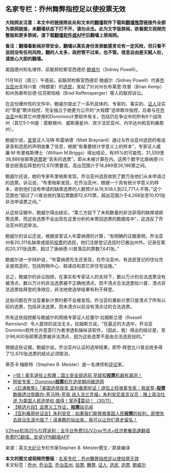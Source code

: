  <h2>名家专栏：乔州舞弊指控足以使投票无效</h2> <p class="notice"><b>大陆网友注意：本文中的链接除此处和文末的<a href="https://github.com/bannedbook/fanqiang" >翻墙</a>软件下载和<a href="https://github.com/killgcd/justmysocks/blob/master/README.md">翻墙推荐</a>链接外全部为禁网链接，未翻墙状态下打不开，请勿点击。此为文字版禁闻，欲看图文视频完整版和更多禁闻，请下载<a href="https://github.com/bannedbook/fanqiang">翻墙软件或APP</a>后翻墙上禁闻网。</p><p>备注：翻墙看新闻非常安全，翻墙以真实身份发表敏感言论有一定风险，但只看不说则没有任何风险，翻的人太多，政府管不过来，也不管。信息自由是天赋人权，请放心大胆的翻墙。</b></p>  <div class="entry"> <p id="conimg">美国德州知名律师、前联邦检察官西德尼‧<a href="https://www.bannedbook.org/bnews/tag/%e9%b2%8d%e5%a8%81%e5%b0%94/" class="st_tag internal_tag" rel="tag" title="标签 鲍威尔 下的日志">鲍威尔</a>（Sidney Powell）。</p> <p>11月18日（周三）午夜前，前联邦检察官西德尼‧鲍威尔（Sidney Powell）代表<a href="https://www.bannedbook.org/bnews/tag/%e4%b9%94%e6%b2%bb%e4%ba%9a%e5%b7%9e/" class="st_tag internal_tag" rel="tag" title="标签 乔治亚州 下的日志">乔治亚州</a>支持川普（特朗普）的<a href="https://www.bannedbook.org/bnews/tag/%E9%80%89%E6%B0%91/" class="st_tag internal_tag" rel="tag" title="标签 选民 下的日志">选民</a>，发起了针对州长布莱恩‧坎普（Brian Kemp）和州务卿布拉德‧拉芬斯珀格（Brad Raffensperger）等人的联邦诉讼。</p> <p>在这份爆炸性的文件中，鲍威尔提出了一系列具体的、专家的、事实的、<a href="https://www.bannedbook.org/bnews/tag/%E8%AF%81%E4%BA%BA/" class="st_tag internal_tag" rel="tag" title="标签 证人 下的日志">证人</a>证实的“零星”欺诈指控，完全独立于她更为公开的“大规模”选举欺诈指控，后者与在<a href="https://www.bannedbook.org/bnews/tag/%E4%B9%94%E6%B2%BB%E4%BA%9A/" class="st_tag internal_tag" rel="tag" title="标签 乔治亚 下的日志">乔治亚</a>州和其它州使用的Dominion计票软件有关，包括仍在争议中的所有6个战场州（其它5个州是：密歇根州、威斯康星州、宾夕法尼亚州、内华达州和亚利桑那州）。</p>  <p>鲍威尔说，<span class='wp_keywordlink'><a href="https://www.bannedbook.org/forum5/topic17.html" title="宣誓与预言" target="_blank">宣誓</a></span>证人马特‧布雷纳德（Matt Braynard）通过与乔治亚州选民的电话录音和选民的声明收集了信息，根据“有重要统计学意义上的样本”，专家证人威廉‧M‧布里格斯博士（William M.Briggs）得出结论，有95%的可能性，31,559至38,886张邮寄<a href="https://www.bannedbook.org/bnews/tag/%E9%80%89%E7%A5%A8/" class="st_tag internal_tag" rel="tag" title="标签 选票 下的日志">选票</a>是“丢失的选票”，即从未被计算在内。这两个数字比唐纳德‧川普总统落后拜登的12,670票要高，高出范围介于18,889至26,196票之间。</p> <p>鲍威尔还说，她的专家布里格斯发现，乔治亚州选民收到了数万张他们从未申请过的选票。诉讼说，“布里格斯发现，在乔治亚州，根据一个具有统计学意义的样本，收到他们没有申请的缺席选票的人数预计从16,938人到22,771人不等。”这个范围也“超过了川普总统的落后票数即12,670票，超出范围介于4,268张至10,101张非法申请票之间。”</p> <p>从这些证据中，鲍威尔得出结论，“第三方投下了未知数量的非法获得的缺席或邮寄选票，而这些选票不会出现在这里分析的未寄回选票的数据库中”，这违反了乔治亚州的选举法。</p>  <p>鲍威尔的诉讼还说，根据宣誓证人布雷纳德的计算，“有明确的证据表明，乔治亚州有20,311名缺席或提前<a href="https://www.bannedbook.org/bnews/tag/%E6%8A%95%E7%A5%A8/" class="st_tag internal_tag" rel="tag" title="标签 投票 下的日志">投票</a>的选民，他们注册登记选民时已搬出州外。记录在案的20,311张选票，超过了唐纳德‧川普落后的票数7,641张。”</p> <p>鲍威尔进一步辩护说，“布雷纳德先生还发现，在乔治亚州，有选民登记的住址完全是捏造的，包括购物中心、邮递店和其它非住宅设施。”</p> <p>总之，鲍威尔的诉讼指控，在事实和专家证人的支持下，数以万计的合法选票没有被清点，数以万计的非法选票被不正确地清点，而不清点合法选票给川普、清点非法选票给拜登的净效应，非法地使选举结果有利于拜登。</p>  <p>这些问题在乔治亚重新计票时都不会被发现。乔治亚的重新计票只是清点了所有以前的选票，包括非法选票，而未清点以前没有清点过的合法选票。</p> <p>所有这些指控都与鲍威尔的网络专家证人拉塞尔‧拉姆斯兰德（Russell Ramsland）令人震惊的说法无关。拉姆斯兰说，“在最近的大选中，乔治亚Dominion软件允许恶意行为者渗透和操纵该软件，（因此，我）得出的结论是，至少96,600张邮寄选票被非法清点，因为这些选票不是由合法选民投的。”</p> <p>根据这些证据，鲍威尔说，乔治亚州认证的选举结果，即乔‧拜登比川普总统多得了12,670张选票的结论必须取消。</p>  <p>蒂芬‧B‧梅斯特（Stephen B. Meister）是一名律师和<span class='wp_keywordlink_affiliate'><a href="https://www.bannedbook.org/bnews/comments/" title="新闻评论" target="_blank">评论</a></span>家。</p> <ul class='op-related-articles' title='相关阅读'> <li><a href='https://www.bannedbook.org/bnews/taiwannews/20201201/1440123.html' target='_blank'>🔥惊！美军退役上校爆：国土安全部选前 早就知<b>投票</b>机器有漏洞！</a></li> <li><a href='https://www.bannedbook.org/bnews/cnnews/20201201/1440084.html' target='_blank'>网安专家：Dominion<b>投票</b>机在选举期间被连网</a></li> <li><a href='https://www.bannedbook.org/bnews/bannedvideo/20201201/1440080.html' target='_blank'>《石涛聚焦》「美国选举政变 亚利桑那听证！退伍上校骇客专家：我宣誓-<b>投票</b>数据透过倒霉你-死马特-死偷 进入法兰克福」朱利安尼直言议员：赌上政治仕途 为美国人民选举权 值得！掌声👏雷动！（30/11）</a></li> <li><a href='https://www.bannedbook.org/bnews/bannedvideo/20201201/1439971.html' target='_blank'>【精选片段】监票义工作证，<b>投票</b>站见闻</a></li> <li><a href='https://www.bannedbook.org/bnews/bannedvideo/20201201/1439969.html' target='_blank'>【亚利桑那听证会】朱利安尼：如果我们能挽救美国人民<b>投票</b>的权利，即使失去政治生涯也值了！请勇敢的站出来，我可以让你们青史留名！</a></li> </ul> <p class="texttj"> <a href="https://github.com/bannedbook/fanqiang/wiki/V2ray%E6%9C%BA%E5%9C%BA" target="_blank">V2free机场25%引荐返利：全平台免费SS/V2ray节点+经济套餐高速翻墙</a><br/> <a href="https://github.com/bannedbook/fanqiang/wiki/%E7%A6%81%E9%97%BB%E7%BD%91%E5%AE%89%E5%8D%93%E7%BF%BB%E5%A2%99%E6%96%B0%E9%97%BBAPP" target="_blank">免费PC翻墙、安卓VPN翻墙APP</a></p><p> 来源：英文<span class='wp_keywordlink_affiliate'><a href="http://www.epochtimes.com/" title="大纪元" target="_blank">大纪元</a></span>专栏作家Stephen B. Meister撰文／原泉编译 </p><a name='sharetosocial'></a>       <div><b>本文的图文或视频完整版</b>：<a href='https://www.bannedbook.org/bnews/comments/20201201/1440140.html'>名家专栏：乔州舞弊指控足以使投票无效</a></div>  </div><!--END ENTRY--> <div class="postfooter"> <div>本文标签：<a href="https://www.bannedbook.org/bnews/tag/%E4%B9%94%E5%B7%9E/" rel="tag">乔州</a>, <a href="https://www.bannedbook.org/bnews/tag/%E4%B9%94%E6%B2%BB%E4%BA%9A/" rel="tag">乔治亚</a>, <a href="https://www.bannedbook.org/bnews/tag/%e4%b9%94%e6%b2%bb%e4%ba%9a%e5%b7%9e/" rel="tag">乔治亚州</a>, <a href="https://www.bannedbook.org/bnews/tag/%E6%8A%95%E7%A5%A8/" rel="tag">投票</a>, <a href="https://www.bannedbook.org/bnews/tag/%E8%88%9E%E5%BC%8A/" rel="tag">舞弊</a>, <a href="https://www.bannedbook.org/bnews/tag/%E8%AF%81%E4%BA%BA/" rel="tag">证人</a>, <a href="https://www.bannedbook.org/bnews/tag/%E9%80%89%E6%B0%91/" rel="tag">选民</a>, <a href="https://www.bannedbook.org/bnews/tag/%E9%80%89%E7%A5%A8/" rel="tag">选票</a>, <a href="https://www.bannedbook.org/bnews/tag/%e9%b2%8d%e5%a8%81%e5%b0%94/" rel="tag">鲍威尔</a></div>  </div><!--END POSTFOOTER--> 